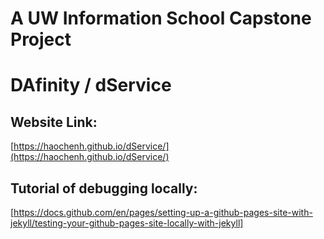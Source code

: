 # A UW Information School Capstone Project
# DAfinity / dService

## Website Link:

[https://haochenh.github.io/dService/](https://haochenh.github.io/dService/)

## Tutorial of debugging locally:

[https://docs.github.com/en/pages/setting-up-a-github-pages-site-with-jekyll/testing-your-github-pages-site-locally-with-jekyll]
